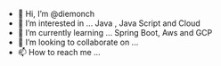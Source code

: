 - 👋 Hi, I’m @diemonch
- 👀 I’m interested in ... Java , Java Script and Cloud 
- 🌱 I’m currently learning ... Spring Boot, Aws and GCP
- 💞️ I’m looking to collaborate on ...
- 📫 How to reach me ...

<!---
diemonch/diemonch is a ✨ special ✨ repository because its `README.md` (this file) appears on your GitHub profile.
You can click the Preview link to take a look at your changes.
--->
